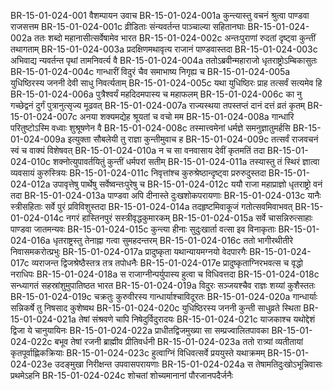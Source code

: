 BR-15-01-024-001	वैशम्पायन उवाच
BR-15-01-024-001a	कुन्त्यास्तु वचनं श्रुत्वा पाण्डवा राजसत्तम
BR-15-01-024-001c	व्रीडिताः संन्यवर्तन्त पाञ्चाल्या सहितानघाः
BR-15-01-024-002a	ततः शब्दो महानासीत्सर्वेषामेव भारत
BR-15-01-024-002c	अन्तःपुराणां रुदतां दृष्ट्वा कुन्तीं तथागताम्
BR-15-01-024-003a	प्रदक्षिणमथावृत्य राजानं पाण्डवास्तदा
BR-15-01-024-003c	अभिवाद्य न्यवर्तन्त पृथां तामनिवर्त्य वै
BR-15-01-024-004a	ततोऽब्रवीन्महाराजो धृतराष्ट्रोऽम्बिकासुतः
BR-15-01-024-004c	गान्धारीं विदुरं चैव समाभाष्य निगृह्य च
BR-15-01-024-005a	युधिष्ठिरस्य जननी देवी साधु निवर्त्यताम्
BR-15-01-024-005c	यथा युधिष्ठिरः प्राह तत्सर्वं सत्यमेव हि
BR-15-01-024-006a	पुत्रैश्वर्यं महदिदमपास्य च महाफलम्
BR-15-01-024-006c	का नु गच्छेद्वनं दुर्गं पुत्रानुत्सृज्य मूढवत्
BR-15-01-024-007a	राज्यस्थया तपस्तप्तं दानं दत्तं व्रतं कृतम्
BR-15-01-024-007c	अनया शक्यमद्येह श्रूयतां च वचो मम
BR-15-01-024-008a	गान्धारि परितुष्टोऽस्मि वध्वाः शुश्रूषणेन वै
BR-15-01-024-008c	तस्मात्त्वमेनां धर्मज्ञे समनुज्ञातुमर्हसि
BR-15-01-024-009a	इत्युक्ता सौबलेयी तु राज्ञा कुन्तीमुवाच ह
BR-15-01-024-009c	तत्सर्वं राजवचनं स्वं च वाक्यं विशेषवत्
BR-15-01-024-010a	न च सा वनवासाय देवीं कृतमतिं तदा
BR-15-01-024-010c	शक्नोत्युपावर्तयितुं कुन्तीं धर्मपरां सतीम्
BR-15-01-024-011a	तस्यास्तु तं स्थिरं ज्ञात्वा व्यवसायं कुरुस्त्रियः
BR-15-01-024-011c	निवृत्तांश्च कुरुश्रेष्ठान्दृष्ट्वा प्ररुरुदुस्तदा
BR-15-01-024-012a	उपावृत्तेषु पार्थेषु सर्वेष्वन्तःपुरेषु च
BR-15-01-024-012c	ययौ राजा महाप्राज्ञो धृतराष्ट्रो वनं तदा
BR-15-01-024-013a	पाण्डवा अपि दीनास्ते दुःखशोकपरायणाः
BR-15-01-024-013c	यानैः स्त्रीसहिताः सर्वे पुरं प्रविविशुस्तदा
BR-15-01-024-014a	तदहृष्टमिवाकूजं गतोत्सवमिवाभवत्
BR-15-01-024-014c	नगरं हास्तिनपुरं सस्त्रीवृद्धकुमारकम्
BR-15-01-024-015a	सर्वे चासन्निरुत्साहाः पाण्डवा जातमन्यवः
BR-15-01-024-015c	कुन्त्या हीनाः सुदुःखार्ता वत्सा इव विनाकृताः
BR-15-01-024-016a	धृतराष्ट्रस्तु तेनाह्ना गत्वा सुमहदन्तरम्
BR-15-01-024-016c	ततो भागीरथीतीरे निवासमकरोत्प्रभुः
BR-15-01-024-017a	प्रादुष्कृता यथान्यायमग्नयो वेदपारगैः
BR-15-01-024-017c	व्यराजन्त द्विजश्रेष्ठैस्तत्र तत्र तपोधनैः
BR-15-01-024-017e	प्रादुष्कृताग्निरभवत्स च वृद्धो नराधिपः
BR-15-01-024-018a	स राजाग्नीन्पर्युपास्य हुत्वा च विधिवत्तदा
BR-15-01-024-018c	सन्ध्यागतं सहस्रांशुमुपातिष्ठत भारत
BR-15-01-024-019a	विदुरः सञ्जयश्चैव राज्ञः शय्यां कुशैस्ततः
BR-15-01-024-019c	चक्रतुः कुरुवीरस्य गान्धार्याश्चाविदूरतः
BR-15-01-024-020a	गान्धार्याः सन्निकर्षे तु निषसाद कुशेष्वथ
BR-15-01-024-020c	युधिष्ठिरस्य जननी कुन्ती साधुव्रते स्थिता
BR-15-01-024-021a	तेषां संश्रवणे चापि निषेदुर्विदुरादयः
BR-15-01-024-021c	याजकाश्च यथोद्देशं द्विजा ये चानुयायिनः
BR-15-01-024-022a	प्राधीतद्विजमुख्या सा सम्प्रज्वालितपावका
BR-15-01-024-022c	बभूव तेषां रजनी ब्राह्मीव प्रीतिवर्धनी
BR-15-01-024-023a	ततो रात्र्यां व्यतीतायां कृतपूर्वाह्णिकक्रियाः
BR-15-01-024-023c	हुत्वाग्निं विधिवत्सर्वे प्रययुस्ते यथाक्रमम्
BR-15-01-024-023e	उदङ्मुखा निरीक्षन्त उपवासपरायणाः
BR-15-01-024-024a	स तेषामतिदुःखोऽभून्निवासः प्रथमेऽहनि
BR-15-01-024-024c	शोचतां शोच्यमानानां पौरजानपदैर्जनैः
